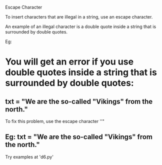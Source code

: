 Escape Character

To insert characters that are illegal in a string, use an escape character.

An example of an illegal character is a double quote inside a string that is surrounded by double quotes.

Eg:
# You will get an error if you use double quotes inside a string that is surrounded by double quotes:
txt = "We are the so-called "Vikings" from the north."
-------------------------------------------------------------------------------------------------------------------------------------

To fix this problem, use the escape character '\'"

Eg:
txt = "We are the so-called \"Vikings\" from the north."
--------------------------------------------------------------------------------------------------------------------------
Try examples at 'd6.py'
